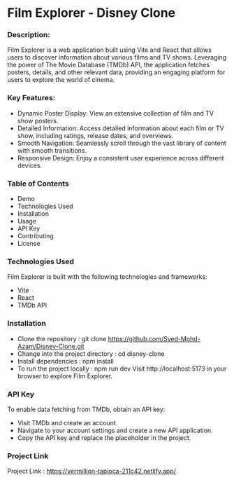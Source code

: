 # Film Explorer - Disney Clone

###  Description:

Film Explorer is a web application built using Vite and React that allows users to discover information about various films and TV shows. Leveraging the power of The Movie Database (TMDb) API, the application fetches posters, details, and other relevant data, providing an engaging platform for users to explore the world of cinema.

### Key Features:

- Dynamic Poster Display: View an extensive collection of film and TV show posters.
- Detailed Information: Access detailed information about each film or TV show, including ratings, release dates, and overviews.
- Smooth Navigation: Seamlessly scroll through the vast library of content with smooth transitions.
- Responsive Design: Enjoy a consistent user experience across different devices.

### Table of Contents

- Demo
- Technologies Used
- Installation
- Usage
- API Key
- Contributing
- License

### Technologies Used
Film Explorer is built with the following technologies and frameworks:

- Vite
- React
- TMDb API

### Installation
- Clone the repository :
 git clone https://github.com/Syed-Mohd-Azam/Disney-Clone.git
- Change into the project directory :
 cd disney-clone
- Install dependencies :
npm install
- To run the project locally :
npm run dev
Visit http://localhost:5173 in your browser to explore Film Explorer.
### API Key
To enable data fetching from TMDb, obtain an API key:
- Visit TMDb and create an account.
- Navigate to your account settings and create a new API application.
- Copy the API key and replace the placeholder in the project.
### Project Link
Project Link : https://vermillion-tapioca-211c42.netlify.app/
